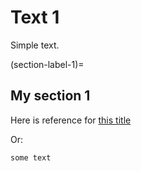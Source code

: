 # Text 1

Simple text.

(section-label-1)=
## My section 1

Here is reference for [this title](section-label-1)

Or: [](section-label-1)

```{tip}
some text
```

